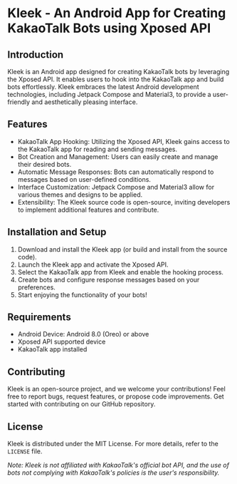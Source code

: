 # Kleek - An Android App for Creating KakaoTalk Bots using Xposed API

## Introduction

Kleek is an Android app designed for creating KakaoTalk bots by leveraging the Xposed API. It enables users to hook into the KakaoTalk app and build bots effortlessly. Kleek embraces the latest Android development technologies, including Jetpack Compose and Material3, to provide a user-friendly and aesthetically pleasing interface.

## Features

- KakaoTalk App Hooking: Utilizing the Xposed API, Kleek gains access to the KakaoTalk app for reading and sending messages.
- Bot Creation and Management: Users can easily create and manage their desired bots.
- Automatic Message Responses: Bots can automatically respond to messages based on user-defined conditions.
- Interface Customization: Jetpack Compose and Material3 allow for various themes and designs to be applied.
- Extensibility: The Kleek source code is open-source, inviting developers to implement additional features and contribute.

## Installation and Setup

1. Download and install the Kleek app (or build and install from the source code).
2. Launch the Kleek app and activate the Xposed API.
3. Select the KakaoTalk app from Kleek and enable the hooking process.
4. Create bots and configure response messages based on your preferences.
5. Start enjoying the functionality of your bots!

## Requirements

- Android Device: Android 8.0 (Oreo) or above
- Xposed API supported device
- KakaoTalk app installed

## Contributing

Kleek is an open-source project, and we welcome your contributions! Feel free to report bugs, request features, or propose code improvements. Get started with contributing on our GitHub repository.

## License

Kleek is distributed under the MIT License. For more details, refer to the `LICENSE` file.


*Note: Kleek is not affiliated with KakaoTalk's official bot API, and the use of bots not complying with KakaoTalk's policies is the user's responsibility.*